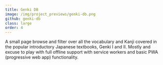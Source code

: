 ```yaml
---
title: Genki DB
image: /img/project_previews/genki-db.png
github: genki-db
class: large
order: 4
---
```


A small page browse and filter over all the vocabulary and Kanji covered in the popular introductory Japanese textbooks, Genki I and II. Mostly and excuse to play with full offline support with service workers and basic PWA (progressive web app) functionality.
